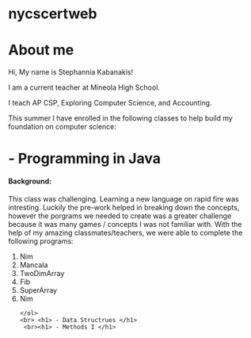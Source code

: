 # nycscertweb
<h1>About me </h1>
Hi, My name is Stephannia Kabanakis!

I am a current teacher at Mineola High School. 

I teach AP CSP, Exploring Computer Science, and Accounting.

This summer I have enrolled in the following classes to help build my foundation on computer science:
    <br><h1>  - Programming in Java </h1>
    <h4>Background:</h4> This class was challenging. Learning a new language on rapid fire was intresting. Luckily the pre-work helped in breaking down the concepts, however the porgrams we needed to create was a greater challenge because it was many games / concepts I was not familiar with. With the help of my amazing classmates/teachers, we were able to complete the following programs:
    <br>
    <ol>
    <li>Nim</li>
    <li>Mancala</li>
    <li>TwoDimArray</li>
    <li>Fib</li>
    <li>SuperArray</li>
    <li>Nim</li>


    </ol>
    <br> <h1> - Data Structrues </h1>
     <br><h1> - Methods I </h1>
